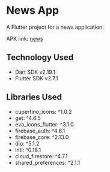 # News App

A Flutter project for a news application.

APK link: [news](https://drive.google.com/file/d/1ej6JqUJdTnoO0OmW5MM95R63KOzbmz_7/view?usp=sharing)

## Technology Used

- Dart SDK v2.19.1
- Flutter SDK v2.7.1

## Libraries Used

- cupertino_icons: ^1.0.2
- get: ^4.6.5
- eva_icons_flutter: ^3.1.0
- firebase_auth: ^4.6.1
- firebase_core: ^2.13.0
- dio: ^5.1.2
- intl: ^0.18.1
- cloud_firestore: ^4.7.1
- shared_preferences: ^2.1.1
